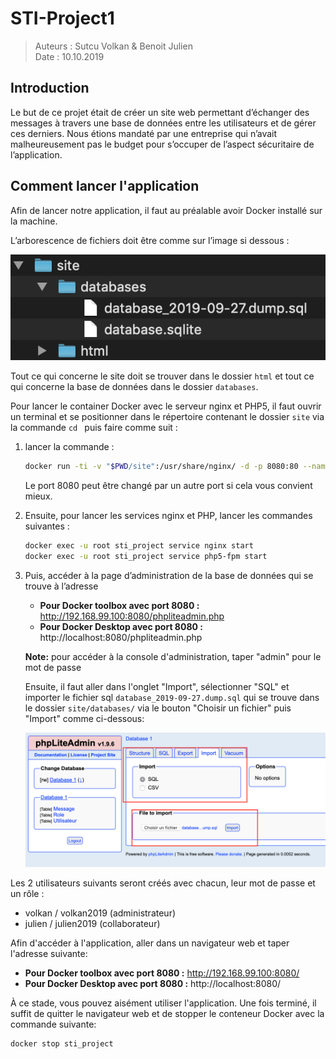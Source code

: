 # STI-Project1

> Auteurs : Sutcu Volkan & Benoit Julien  
> Date : 10.10.2019

## Introduction

Le but de ce projet était de créer un site web permettant d’échanger des messages à travers une base de données entre les utilisateurs et de gérer ces derniers. Nous étions mandaté par une entreprise qui n’avait malheureusement pas le budget pour s’occuper de l’aspect sécuritaire de l’application.

## Comment lancer l'application

Afin de lancer notre application, il faut au préalable avoir Docker installé sur la machine.

L’arborescence de fichiers doit être comme sur l’image si dessous :

![arboressence.png](capture/arboressence.png)

Tout ce qui concerne le site doit se trouver dans le dossier `html` et tout ce qui concerne la base de données dans le dossier `databases`. 

Pour lancer le container Docker avec le serveur nginx et PHP5, il faut ouvrir un terminal et se positionner dans le répertoire contenant le dossier `site` via la commande `cd ` puis faire comme suit :

1. lancer la commande :

   ```bash
   docker run -ti -v "$PWD/site":/usr/share/nginx/ -d -p 8080:80 --name sti_project --hostname sti arubinst/sti:project2018
   ```

   Le port 8080 peut être changé par un autre port si cela vous convient mieux.

2. Ensuite, pour lancer les services nginx et PHP, lancer les commandes suivantes :

   ```bash
   docker exec -u root sti_project service nginx start
   docker exec -u root sti_project service php5-fpm start
   ```

3. Puis, accéder à la page d’administration de la base de données qui se trouve à l’adresse 

   - **Pour Docker toolbox avec port 8080 :**	http://192.168.99.100:8080/phpliteadmin.php
   - **Pour Docker Desktop avec port 8080 :**   http://localhost:8080/phpliteadmin.php

   **Note:** pour accéder à la console d'administration, taper "admin" pour le mot de passe

   Ensuite, il faut aller dans l'onglet "Import", sélectionner "SQL" et importer le fichier sql `database_2019-09-27.dump.sql` qui se trouve dans le dossier `site/databases/` via le bouton "Choisir un fichier" puis "Import" comme ci-dessous:

   ![phpliteadmin.png](capture/phpliteadmin.png)

   

Les 2 utilisateurs suivants seront créés avec chacun, leur mot de passe et un rôle : 

- volkan / volkan2019 (administrateur)
- julien / julien2019 (collaborateur)

Afin d'accéder à l'application, aller dans un navigateur web et taper l'adresse suivante:

- **Pour Docker toolbox avec port 8080 :**	http://192.168.99.100:8080/ 
- **Pour Docker Desktop avec port 8080 :**	http://localhost:8080/

À ce stade, vous pouvez aisément utiliser l'application. Une fois terminé, il suffit de quitter le navigateur web et de stopper le conteneur Docker avec la commande suivante: 

```bash
docker stop sti_project
```


